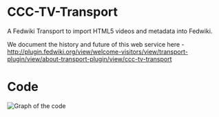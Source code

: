 # CCC-TV-Transport
A Fedwiki Transport to import HTML5 videos and metadata into Fedwiki.

We document the history and future of this web service here - http://plugin.fedwiki.org/view/welcome-visitors/view/transport-plugin/view/about-transport-plugin/view/ccc-tv-transport

# Code

![Graph of the code](https://cloud.githubusercontent.com/assets/80854/11996146/5526b92a-aa55-11e5-9ba6-8535ff950599.png)
